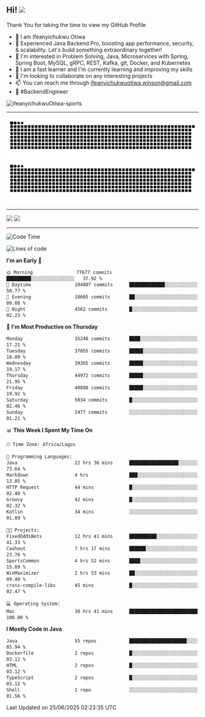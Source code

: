 <!-- BLOG-POST-LIST:START --><!-- BLOG-POST-LIST:END -->

## Hi! <img src="https://media.giphy.com/media/hvRJCLFzcasrR4ia7z/giphy.gif" width="4%"> 

Thank You for taking the time to view my GitHub Profile

- 👋 I am Ifeanyichukwu Otiwa
- 🚀 Experienced Java Backend Pro, boosting app performance, security, & scalability. Let's build something extraordinary together!
- 👀 I'm interested in Problem Solving, Java, Microservices with Spring, Spring Boot, MySQL, gRPC, REST, Kafka, git, Docker, and Kubernetes
- 🌱 I am a fast learner and I'm currently learning and improving my skills
- 💞️ I'm looking to collaborate on any interesting projects
- 📫 You can reach me through ifeanyichukwuotiwa.winson@gmail.com
- 🚀 #BackendEngineer

<p align="left" marginTop="10px"> <img src="https://komarev.com/ghpvc/?username=ifeanyichukwuOtiwa-sports&label=Profile%20views&color=0e75b6&style=for-the-badge" alt="ifeanyichukwuOtiwa-sports" /> </p>

***

<!--🐍📈SNAKEGRAPH / 🌐WEBSITE: https://github.com/Platane/snk -->
![github contribution grid snake animation](https://raw.githubusercontent.com/ifeanyichukwuOtiwa-sports/ifeanyichukwuOtiwa-sports/output/github-contribution-grid-snake-dark.svg#gh-dark-mode-only)![github contribution grid snake animation](https://raw.githubusercontent.com/ifeanyichukwuOtiwa-sports/ifeanyichukwuOtiwa-sports/output/github-contribution-grid-snake.svg#gh-light-mode-only)

***

<p float="left">
  <img float="left" src="https://github-readme-stats.vercel.app/api?username=ifeanyichukwuOtiwa-sports&count_private=true&include_all_commits=true&theme=react&show_icons=true" />
  <img float="right" src="https://github-readme-stats.vercel.app/api/top-langs/?username=ifeanyichukwuOtiwa-sports&layout=compact&show_icons=true&theme=react" /> 
</p>

***



<!--START_SECTION:waka-->
![Code Time](http://img.shields.io/badge/Code%20Time-3%2C865%20hrs%2051%20mins-blue)

![Lines of code](https://img.shields.io/badge/From%20Hello%20World%20I%27ve%20Written-54.9%20million%20lines%20of%20code-blue)

**I'm an Early 🐤** 

```text
🌞 Morning                77677 commits       █████████░░░░░░░░░░░░░░░░   37.92 % 
🌆 Daytime                104007 commits      █████████████░░░░░░░░░░░░   50.77 % 
🌃 Evening                18605 commits       ██░░░░░░░░░░░░░░░░░░░░░░░   09.08 % 
🌙 Night                  4562 commits        █░░░░░░░░░░░░░░░░░░░░░░░░   02.23 % 
```
📅 **I'm Most Productive on Thursday** 

```text
Monday                   35248 commits       ████░░░░░░░░░░░░░░░░░░░░░   17.21 % 
Tuesday                  37055 commits       █████░░░░░░░░░░░░░░░░░░░░   18.09 % 
Wednesday                39265 commits       █████░░░░░░░░░░░░░░░░░░░░   19.17 % 
Thursday                 44972 commits       █████░░░░░░░░░░░░░░░░░░░░   21.95 % 
Friday                   40800 commits       █████░░░░░░░░░░░░░░░░░░░░   19.92 % 
Saturday                 5034 commits        █░░░░░░░░░░░░░░░░░░░░░░░░   02.46 % 
Sunday                   2477 commits        ░░░░░░░░░░░░░░░░░░░░░░░░░   01.21 % 
```


📊 **This Week I Spent My Time On** 

```text
🕑︎ Time Zone: Africa/Lagos

💬 Programming Languages: 
Java                     22 hrs 36 mins      ██████████████████░░░░░░░   73.64 % 
Markdown                 4 hrs               ███░░░░░░░░░░░░░░░░░░░░░░   13.05 % 
HTTP Request             44 mins             █░░░░░░░░░░░░░░░░░░░░░░░░   02.40 % 
Groovy                   42 mins             █░░░░░░░░░░░░░░░░░░░░░░░░   02.32 % 
Kotlin                   34 mins             ░░░░░░░░░░░░░░░░░░░░░░░░░   01.89 % 

🐱‍💻 Projects: 
FixedOddsBets            12 hrs 41 mins      ██████████░░░░░░░░░░░░░░░   41.33 % 
Cashout                  7 hrs 17 mins       ██████░░░░░░░░░░░░░░░░░░░   23.76 % 
SportsCommon             4 hrs 52 mins       ████░░░░░░░░░░░░░░░░░░░░░   15.89 % 
WinMaximizer             2 hrs 53 mins       ██░░░░░░░░░░░░░░░░░░░░░░░   09.40 % 
cross-compile-libs       45 mins             █░░░░░░░░░░░░░░░░░░░░░░░░   02.47 % 

💻 Operating System: 
Mac                      30 hrs 41 mins      █████████████████████████   100.00 % 
```

**I Mostly Code in Java** 

```text
Java                     55 repos            █████████████████████░░░░   85.94 % 
Dockerfile               2 repos             █░░░░░░░░░░░░░░░░░░░░░░░░   03.12 % 
HTML                     2 repos             █░░░░░░░░░░░░░░░░░░░░░░░░   03.12 % 
TypeScript               2 repos             █░░░░░░░░░░░░░░░░░░░░░░░░   03.12 % 
Shell                    1 repo              ░░░░░░░░░░░░░░░░░░░░░░░░░   01.56 % 
```




 Last Updated on 25/06/2025 02:23:35 UTC
<!--END_SECTION:waka-->

<!--
<p align="center">
![trophy](https://github-profile-trophy.vercel.app/?username=ifeanyichukwuOtiwa-sports&theme=onedark) (https://github.com/ryo-ma/github-profile-trophy)
</p>
-->

<!---
ifeanyi-otiwa/ifeanyi-otiwa is a ✨ special ✨ repository because its `README.md` (this file) appears on your GitHub profile.
You can click the Preview link to take a look at your changes.
--->
